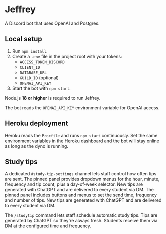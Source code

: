 # Jeffrey

A Discord bot that uses OpenAI and Postgres.

## Local setup

1. Run `npm install`.
2. Create a `.env` file in the project root with your tokens:
   - `ACCESS_TOKEN_DISCORD`
   - `CLIENT_ID`
   - `DATABASE_URL`
   - `GUILD_ID` (optional)
   - `OPENAI_API_KEY`
3. Start the bot with `npm start`.

Node.js **18 or higher** is required to run Jeffrey.

The bot reads the `OPENAI_API_KEY` environment variable for OpenAI access.

## Heroku deployment

Heroku reads the `Procfile` and runs `npm start` continuously. Set the same environment variables in the Heroku dashboard and the bot will stay online as long as the dyno is running.

## Study tips

A dedicated `#study-tip-settings` channel lets staff control how often tips are sent.
The pinned panel provides dropdown menus for the hour, minute, frequency and tip count, plus a day-of-week selector. New tips are generated with ChatGPT and are delivered to every student via DM.
The pinned panel includes buttons and menus to set the send time, frequency and
number of tips. New tips are generated with ChatGPT and are delivered to every
student via DM.

The `/studytip` command lets staff schedule automatic study tips. Tips are generated by ChatGPT so they're always fresh. Students receive them via DM at the configured time and frequency.
